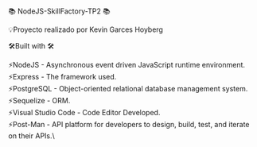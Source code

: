 :books: NodeJS-SkillFactory-TP2 :books:

:bulb:Proyecto realizado por Kevin Garces Hoyberg

🛠️Built with 🛠️

:zap:NodeJS - Asynchronous event driven JavaScript runtime environment.\
:zap:Express - The framework used.\
:zap:PostgreSQL - Object-oriented relational database management system.\
:zap:Sequelize - ORM.\
:zap:Visual Studio Code - Code Editor Developed.\
:zap:Post-Man - API platform for developers to design, build, test, and iterate on their APIs.\

